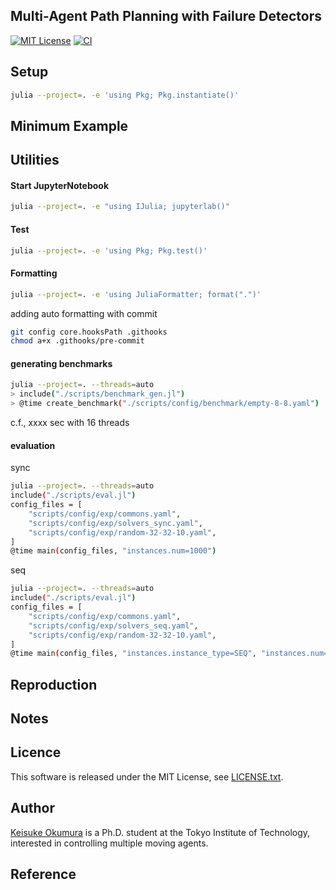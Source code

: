 Multi-Agent Path Planning with Failure Detectors
---
[![MIT License](http://img.shields.io/badge/license-MIT-blue.svg?style=flat)](LICENCE.txt)
[![CI](https://github.com/Kei18/mappfd/actions/workflows/ci.yaml/badge.svg?branch=dev)](https://github.com/Kei18/mappfd/actions/workflows/ci.yaml)

## Setup

```sh
julia --project=. -e 'using Pkg; Pkg.instantiate()'
```

## Minimum Example

## Utilities

#### Start JupyterNotebook
```sh
julia --project=. -e "using IJulia; jupyterlab()"
```

#### Test
```sh
julia --project=. -e 'using Pkg; Pkg.test()'
```

#### Formatting
```sh
julia --project=. -e 'using JuliaFormatter; format(".")'
```

adding auto formatting with commit

```sh
git config core.hooksPath .githooks
chmod a+x .githooks/pre-commit
```

#### generating benchmarks
```sh
julia --project=. --threads=auto
> include("./scripts/benchmark_gen.jl")
> @time create_benchmark("./scripts/config/benchmark/empty-8-8.yaml")
```

c.f., xxxx sec with 16 threads

#### evaluation

sync

```sh
julia --project=. --threads=auto
include("./scripts/eval.jl")
config_files = [
    "scripts/config/exp/commons.yaml",
    "scripts/config/exp/solvers_sync.yaml",
    "scripts/config/exp/random-32-32-10.yaml",
]
@time main(config_files, "instances.num=1000")
```

seq
```sh
julia --project=. --threads=auto
include("./scripts/eval.jl")
config_files = [
    "scripts/config/exp/commons.yaml",
    "scripts/config/exp/solvers_seq.yaml",
    "scripts/config/exp/random-32-32-10.yaml",
]
@time main(config_files, "instances.instance_type=SEQ", "instances.num=1000")
```


## Reproduction

## Notes

## Licence
This software is released under the MIT License, see [LICENSE.txt](LICENCE.txt).

## Author
[Keisuke Okumura](https://kei18.github.io) is a Ph.D. student at the Tokyo Institute of Technology, interested in controlling multiple moving agents.

## Reference
